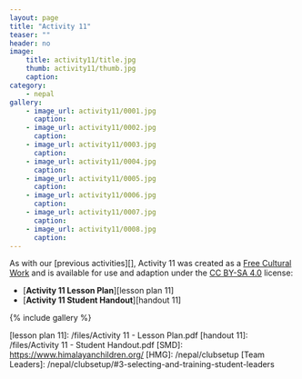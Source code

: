 ```yaml
---
layout: page
title: "Activity 11"
teaser: ""
header: no
image: 
    title: activity11/title.jpg
    thumb: activity11/thumb.jpg
    caption: 
category:
    - nepal
gallery:
    - image_url: activity11/0001.jpg
      caption: 
    - image_url: activity11/0002.jpg
      caption: 
    - image_url: activity11/0003.jpg
      caption: 
    - image_url: activity11/0004.jpg
      caption: 
    - image_url: activity11/0005.jpg
      caption: 
    - image_url: activity11/0006.jpg
      caption: 
    - image_url: activity11/0007.jpg
      caption: 
    - image_url: activity11/0008.jpg
      caption:       
---
```






As with our [previous activities][], Activity 11 was created as a [Free Cultural Work][] and is available for use and adaption under the [CC BY-SA 4.0][] license:

*	[**Activity 11 Lesson Plan**][lesson plan 11]
*	[**Activity 11 Student Handout**][handout 11]

{% include gallery %}

[^1]: SMD has a nearly equal gender distribution among boarding students, with 175 boys and 174 girls. The gender distribution among the Himalayan Makers Guild members is 16 boys and 33 girls (33%:67%).
[^2]: Part details and suppliers are given in the lesson plan.

[CC BY-SA 4.0]: https://creativecommons.org/licenses/by-sa/4.0/
[Free Cultural Work]: https://creativecommons.org/share-your-work/public-domain/freeworks/
[lesson plan 11]: /files/Activity 11 - Lesson Plan.pdf
[handout 11]: /files/Activity 11 - Student Handout.pdf
[SMD]: https://www.himalayanchildren.org/
[HMG]: /nepal/clubsetup
[Team Leaders]: /nepal/clubsetup/#3-selecting-and-training-student-leaders